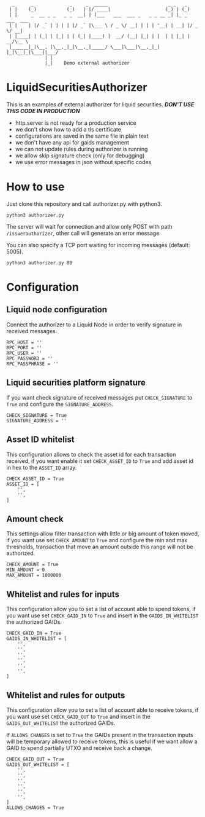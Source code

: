 ```
  _      _             _     _  _____                      _ _   _
 | |    (_)           (_)   | |/ ____|                    (_) | (_)
 | |     _  __ _ _   _ _  __| | (___   ___  ___ _   _ _ __ _| |_ _  ___  ___
 | |    | |/ _` | | | | |/ _` |\___ \ / _ \/ __| | | | '__| | __| |/ _ \/ __|
 | |____| | (_| | |_| | | (_| |____) |  __/ (__| |_| | |  | | |_| |  __/\__ \
 |______|_|\__, |\__,_|_|\__,_|_____/ \___|\___|\__,_|_|  |_|\__|_|\___||___/
              | |
              |_|    Demo external authorizer
```
# LiquidSecuritiesAuthorizer
This is an examples of external authorizer for liquid securities.
___DON'T USE THIS CODE IN PRODUCTION___

- http.server is not ready for a production service
- we don't show how to add a tls certificate
- configurations are saved in the same file in plain text
- we don't have any api for gaids management
- we can not update rules during authorizer is running
- we allow skip signature check (only for debugging)
- we use error messages in json without specific codes

# How to use
Just clone this repository and call authorizer.py with python3.

```
python3 authorizer.py
```

The server will wait for connection and allow only POST with path `/issuerauthorizer`, other call will generate an error message

You can also specify a TCP port waiting for incoming messages (default: 5005).

```
python3 authorizer.py 80
```

# Configuration

## Liquid node configuration
Connect the authorizer to a Liquid Node in order to verify signature in received messages.

```
RPC_HOST = ''
RPC_PORT = ''
RPC_USER = ''
RPC_PASSWORD = ''
RPC_PASSPHRASE = ''
```

## Liquid securities platform signature
If you want check signature of received messages put `CHECK_SIGNATURE` to `True` and configure the `SIGNATURE_ADDRESS`.

```
CHECK_SIGNATURE = True
SIGNATURE_ADDRESS = ''
```

## Asset ID whitelist
This configuration allows to check the asset id for each transaction received, if you want enable it set `CHECK_ASSET_ID` to `True` and add asset id in hex to the `ASSET_ID` array.

```
CHECK_ASSET_ID = True
ASSET_ID = [
    '',
    '',
]
```

## Amount check
This settings allow filter transaction with little or big amount of token moved, if you want use set `CHECK_AMOUNT` to `True` and configure the min and max thresholds, transaction that move an amount outside this range will not be authorized.

```
CHECK_AMOUNT = True
MIN_AMOUNT = 0
MAX_AMOUNT = 1000000
```

## Whitelist and rules for inputs
This configuration allow you to set a list of account able to spend tokens, if you want use set `CHECK_GAID_IN` to `True` and insert in the `GAIDS_IN_WHITELIST` the authorized GAIDs.

```
CHECK_GAID_IN = True
GAIDS_IN_WHITELIST = [
    '',
    '',
    '',
    '',
    '',
    '',
]
```

## Whitelist and rules for outputs
This configuration allow you to set a list of account able to receive tokens, if you want use set `CHECK_GAID_OUT` to `True` and insert in the `GAIDS_OUT_WHITELIST` the authorized GAIDs.

If `ALLOWS_CHANGES` is set to `True` the GAIDs present in the transaction inputs will be temporary allowed to receive tokens, this is useful if we want allow a GAID to spend partially UTXO and receive back a change.

```
CHECK_GAID_OUT = True
GAIDS_OUT_WHITELIST = [
    '',
    '',
    '',
    '',
    '',
    '',
]
ALLOWS_CHANGES = True
```
